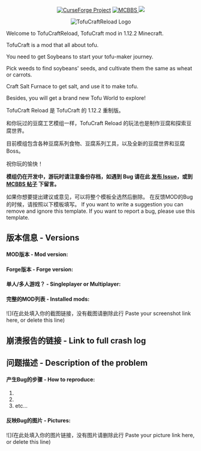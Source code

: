 <p align="center">
<a href="https://www.curseforge.com/minecraft/mc-mods/tofucraftreload"><img src="https://i.imgur.com/A4GtY37.png" alt="CurseForge Project"/></a>
<a href="https://www.mcbbs.net/thread-728674-1-1.html"><img src="https://i.imgur.com/tPInEIv.png" alt="MCBBS"/> </a>
<img src="https://i.imgur.com/67omSJs.png"/>
<div align=center><img src="https://i.imgur.com/ofYHpTk.png" alt="TofuCraftReload Logo"/></div>
</p>

Welcome to TofuCraftReload, TofuCraft mod in 1.12.2 Minecraft.

TofuCraft is a mod that all about tofu.

You need to get Soybeans to start your tofu-maker journey.

Pick weeds to find soybeans' seeds, and cultivate them the same as wheat or carrots.

Craft Salt Furnace to get salt, and use it to make tofu.

Besides, you will get a brand new Tofu World to explore!

TofuCraft Reload 是 TofuCraft 的 1.12.2 重制版。

和你玩过的豆腐工艺模组一样，TofuCraft Reload 的玩法也是制作豆腐和探索豆腐世界。

目前模组包含各种豆腐系列食物、豆腐系列工具，以及全新的豆腐世界和豆腐 Boss。

祝你玩的愉快！

**模组仍在开发中，游玩时请注意备份存档，如遇到 Bug 请在此 [发布 Issue](https://github.com/0999312/TofuCraftReload/issues)，或到 [MCBBS 帖子](https://www.mcbbs.net/thread-728674-1-1.html) 下留言。**

如果你想要提出建议或意见，可以将整个模板全选然后删除。
在反馈MOD的Bug的时候，请按照以下模板填写。
If you want to write a suggestion you can remove and ignore this template.
If you want to report a bug, please use this template.

## 版本信息 - Versions
#### MOD版本 - Mod version:
<!-- MOD的版本号填在下方的空行里
Add Mod version you are using below -->


#### Forge版本 - Forge version:
<!-- Forge的版本号填在下方的空行里
Add the Forge version you are using below -->


#### 单人/多人游戏？ - Singleplayer or Multiplayer:
<!-- Bug发生在单机游戏中还是服务器上？如果是服务器，请指明你使用的服务端(原版Forge, Catserver, Sponge或其他)，填在下方的空行里
Whether the problem happens in Singleplayer or Multiplayer, and if it happens in Multiplayer also include which server is used (Vanilla, Catserver, Sponge etc.) -->


#### 完整的MOD列表 - Installed mods:
<!-- 把你安装的全部MOD的名称列在下方的空行处。如果MOD过多，可以截图整个mods文件夹内容，并上传截图到图床，如 https://im.sb/ ,最后将图片链接附在下面。
如果你游玩的是网络上可以公开发布的整合包，请附上整合包的下载链接供我们进行测试。
Include a list of *all* mods you have installed (if it's a big list, please take a screenshot of your .minecraft\mods folder, or make a text file containing the list somewhere. Then upload it, and add the link below). 
Additionally if you are using a public mod pack include a link to that mod pack so that we can try to reproduce the problem ourselves. -->
![](在此处填入你的截图链接，没有截图请删除此行 Paste your screenshot link here, or delete this line)

## 崩溃报告的链接 - Link to full crash log
<!-- 如果不是游戏崩溃类型的Bug可跳过此项。游戏崩溃的话，找到.minecraft\crash-reports文件夹，将最新的一个TXT文件上传，然后将链接粘贴到下方空行处。
推荐的上传方式是 https://paste.ubuntu.com/
If the problem isn't about a crash you can remove or ignore this section. 
Please do not directly copy&paste the crash log here, but instead upload it somewhere and then add the link below. You could for example use https://paste.ubuntu.com/ to upload your log. -->



## 问题描述 - Description of the problem
#### 产生Bug的步骤 - How to reproduce:
<!-- 描述一下产生这个Bug的步骤，你可以先在游戏里试一下
Describe the steps to reproduce the problem -->

1.
2.
3. etc...

#### 反映Bug的图片 - Pictures:
<!-- 如果是截图，可上传至 https://im.sb/ ; 如果是视频，可以考虑转码成10M以内的GIF动图然后上传至 https://upload.cc/ 
If you want to include pictures you can upload them somewhere and then include them by adding "![](http://your-picture-link-goes-here.jpg)" below -->
![](在此处填入你的图片链接，没有图片请删除此行 Paste your picture link here, or delete this line)
